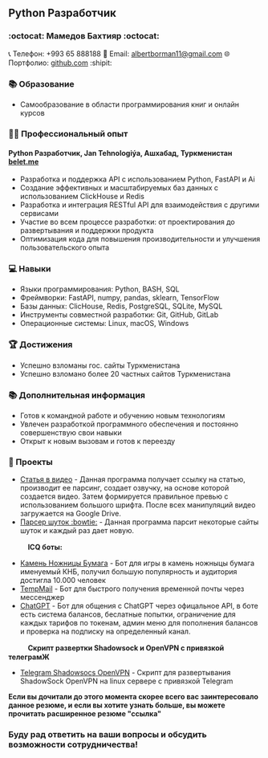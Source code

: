 ## Python Разработчик

### :octocat: Мамедов Бахтияр :octocat:

📞 Телефон: +993 65 888188
📧 Email: albertborman11@gmail.com
🌐 Портфолио: [github.com](https://github.com/albertborman11) :shipit:

### 📚 Образование

- Самообразование в области программирования книг и онлайн курсов

### 👨‍💻 Профессиональный опыт

#### Python Разработчик, Jan Tehnologiýa, Ашхабад, Туркменистан [belet.me](https://belet.me/)

- Разработка и поддержка API с использованием Python, FastAPI и Ai
- Создание эффективных и масштабируемых баз данных с использованием ClickHouse и Redis
- Разработка и интеграция RESTful API для взаимодействия с другими сервисами
- Участие во всем процессе разработки: от проектирования до развертывания и поддержки продукта
- Оптимизация кода для повышения производительности и улучшения пользовательского опыта

### 💻 Навыки

- Языки программирования: Python, BASH, SQL
- Фреймворки: FastAPI, numpy, pandas, sklearn, TensorFlow
- Базы данных: ClicHouse, Redis, PostgreSQL, SQLite, MySQL
- Инструменты совместной разработки: Git, GitHub, GitLab
- Операционные системы: Linux, macOS, Windows

### 🏆 Достижения

- Успешно взломаны гос. сайты Туркменистана
- Успешно взломано более 20 частных сайтов Туркменистана

### 📚 Дополнительная информация

- Готов к командной работе и обучению новым технологиям
- Увлечен разработкой программного обеспечения и постоянно совершенствую свои навыки
- Открыт к новым вызовам и готов к переезду

### 📃 Проекты

- [Статья в видео](https://github.com/AlbertBorman11/article-to-video) - Данная программа получает ссылку на статью, производит ее парсинг, создает озвучку, на основе которой создается видео. Затем формируется правильное превью с использованием большого шрифта. После всех манипуляций видео загружается на Google Drive.
- [Парсер шуток :bowtie:](https://github.com/AlbertBorman11/joke-parser) - Данная программа парсит некоторые сайты шуток и каждый раз дает новую.

ㅤㅤㅤ**ICQ боты:**
- [Камень Ножницы Бумага](https://github.com/AlbertBorman11/icq-game-bot-KNB) - Бот для игры в камень ножныцы бумага именуемый КНБ, получил большую популярность и аудитория достигла 10.000 человек
- [TempMail](https://github.com/AlbertBorman11/icq-bot-tempmail) - Бот для быстрого получения временной почты через мессенджер
- [ChatGPT](https://github.com/AlbertBorman11/icq-bot-chatgpt) - Бот для общения с ChatGPT через офицальное API, в боте есть система балансов, беслатные попытки, ограничение для каждых тарифов по токенам, админ меню для пополнения балансов и проверка на подписку на определенный канал.

ㅤㅤㅤ**Скрипт развертки Shadowsock и OpenVPN с привязкой телеграмЖ**
- [Telegram Shadowsocs OpenVPN](https://github.com/mamed0v/shadowsocks-open-vpn-panel) - Скрипт для развертывания ShadowSock OpenVPN на linux сервере с привязкой Telegram

**Если вы дочитали до этого момента скорее всего вас заинтересовало данное резюме, и если вы хотите узнать больше, вы можете прочитать расширенное резюме "ссылка"**

### Буду рад ответить на ваши вопросы и обсудить возможности сотрудничества!
